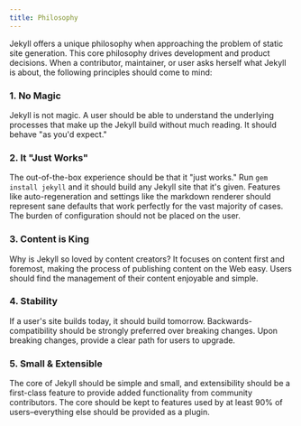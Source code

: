 ```yaml
---
title: Philosophy
---
```


Jekyll offers a unique philosophy when approaching the problem of static
site generation. This core philosophy drives development and product
decisions. When a contributor, maintainer, or user asks herself what Jekyll
is about, the following principles should come to mind:

### 1. No Magic

Jekyll is not magic. A user should be able to understand the underlying
processes that make up the Jekyll build without much reading. It should
behave "as you'd expect."

### 2. It "Just Works"

The out-of-the-box experience should be that it "just works." Run `gem
install jekyll` and it should build any Jekyll site that it's given.
Features like auto-regeneration and settings like the markdown renderer
should represent sane defaults that work perfectly for the vast majority of
cases. The burden of configuration should not be placed on the user.

### 3. Content is King

Why is Jekyll so loved by content creators? It focuses on content first and
foremost, making the process of publishing content on the Web easy. Users
should find the management of their content enjoyable and simple.

### 4. Stability

If a user's site builds today, it should build tomorrow.
Backwards-compatibility should be strongly preferred over breaking changes.
Upon breaking changes, provide a clear path for users to upgrade.

### 5. Small & Extensible

The core of Jekyll should be simple and small, and extensibility should be
a first-class feature to provide added functionality from community
contributors. The core should be kept to features used by at least 90% of
users–everything else should be provided as a plugin.
